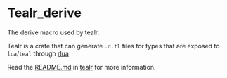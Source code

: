 # Tealr_derive
The derive macro used by tealr.

Tealr is a crate that can generate `.d.tl` files for types that are exposed to `lua`/`teal` through [rlua](https://crates.io/crates/rlua)

Read the [README.md](https://github.com/lenscas/tealr/tree/master/.tealr/README.md) in [tealr](https://github.com/lenscas/tealr/tree/master/.tealr) for more information.